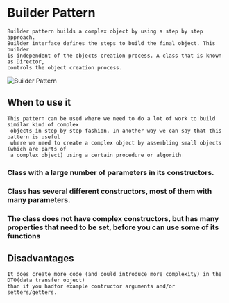 # Builder Pattern
```
Builder pattern builds a complex object by using a step by step approach. 
Builder interface defines the steps to build the final object. This builder
is independent of the objects creation process. A class that is known as Director,
controls the object creation process.
```
![Builder Pattern](https://www.codeproject.com/KB/recipes/1156619/Fig01-BuilderClasses.png)

## When to use it
```
This pattern can be used where we need to do a lot of work to build similar kind of complex
 objects in step by step fashion. In another way we can say that this pattern is useful 
 where we need to create a complex object by assembling small objects (which are parts of
 a complex object) using a certain procedure or algorith
```
### Class with a large number of parameters in its constructors.
### Class has several different constructors, most of them with many parameters.
### The class does not have complex constructors, but has many properties that need to be set, before you can use some of its functions

## Disadvantages
```
It does create more code (and could introduce more complexity) in the DTO(data transfer object)
than if you hadfor example contructor arguments and/or setters/getters.
```